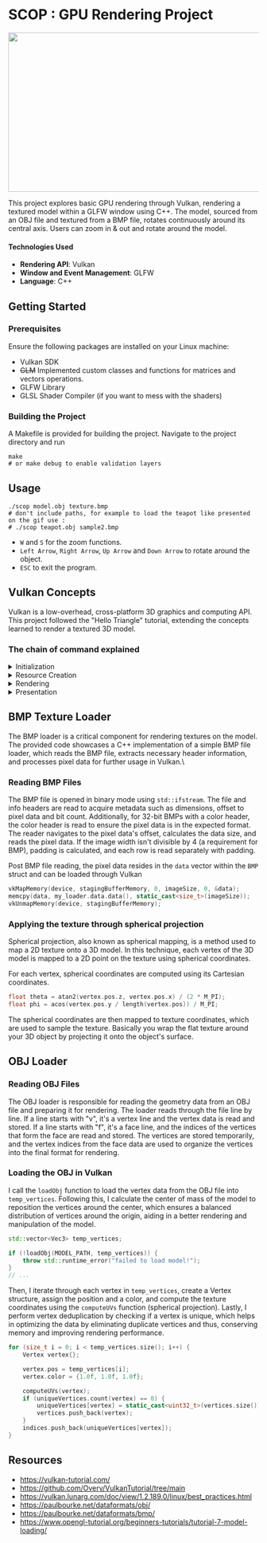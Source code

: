 # SCOP : GPU Rendering Project

<div id="header" align="center">
<img src="https://s6.gifyu.com/images/S6MMV.gif" width="600" height="320" />
</div>

This project explores basic GPU rendering through Vulkan, rendering a textured model within a GLFW window using C++. The model, sourced from an OBJ file and textured from a BMP file, rotates continuously around its central axis. Users can zoom in & out and rotate around the model.

#### Technologies Used

- **Rendering API**: Vulkan
- **Window and Event Management**: GLFW
- **Language**: C++

## Getting Started

### Prerequisites
Ensure the following packages are installed on your Linux machine:

- Vulkan SDK
- ~~GLM~~ Implemented custom classes and functions for matrices and vectors operations.
- GLFW Library
- GLSL Shader Compiler (if you want to mess with the shaders)

### Building the Project
A Makefile is provided for building the project. Navigate to the project directory and run

```fish
make
# or make debug to enable validation layers
```

## Usage
```fish
./scop model.obj texture.bmp
# don't include paths, for example to load the teapot like presented on the gif use :
# ./scop teapot.obj sample2.bmp
```
- `W` and `S` for the zoom functions.
- `Left Arrow`, `Right Arrow`, `Up Arrow` and `Down Arrow` to rotate around the object.
- `ESC` to exit  the program.

## Vulkan Concepts
Vulkan is a low-overhead, cross-platform 3D graphics and computing API. This project followed the "Hello Triangle" tutorial, extending the concepts learned to render a textured 3D model.

### The chain of command explained

<details>
<summary>Initialization</summary>

Vulkan interacts with the GPU through Physical Devices and Queue Families. A Physical Device represents a GPU on your machine, while Queue Families categorize the operations (e.g., graphics, compute) that queues in this family can execute. Queues are created from Queue Families and are interfaces to the GPU, allowing commands to be sent for execution.

- **Vulkan Instance**: Create a Vulkan instance which represents a connection between your application and the Vulkan library.
- **Validation Layers**: Configure the validation layers that assist in debugging by verifying the API calls to ensure they adhere to the Vulkan specifications.
- **Extensions**: Load the necessary extensions to access specific functionalities.
- **Physical and Logical Devices**: Identify and select the GPU devices on which your application will run, and create a logical device to interact with them.
</details>
<details>
<summary>Resource Creation</summary>

- **Memory**: Allocate and manage memory for graphic resources.
- **Buffers and Images**: Create buffers and images to store graphic data. Image Views represent a specific view into an image, allowing an image to be used with a specific part of the Vulkan pipeline.

**Buffers explained**
1. Vertex Buffers store vertex data, while Uniform Buffers store data that remains consistent across a single render pass.
2. Staging Buffers are used as temporary buffers to transfer data to GPU-accessible buffers efficiently.
3. Depth Buffers store depth information to handle overlapping objects correctly.
4. Framebuffers are collections of memory attachments (e.g., color, depth, stencil attachments) where the output of rendering commands is stored.

- **Graphic and Compute Pipelines**: Configure the pipelines to define the graphic and compute processing to be conducted.

The Graphics Pipeline is a series of stages that process data sequentially to render an image to the screen. It encompasses several stages, including vertex shading, fragment shading, and fixed-function stages for various processing (e.g., tessellation, geometry shading).

</details>
<details>
<summary>Rendering</summary>

- **Command Buffers**: Record commands into command buffers. These commands include operations such as drawing, memory copying, etc.
- **Command Pools**: Manage command pools to allocate and free command buffers.
- **Submission and Synchronization**: Submit the command buffers to the GPU queues for execution, and synchronize the execution between the CPU and the GPU using semaphores and barriers.
</details>
<details>
<summary>Presentation</summary>

Vulkan interacts with the window system via a surface, while a Swap Chain organizes the image buffers to be displayed.

- **Swap Chains**: Create and manage swap chains to present the rendered images to the screen. The Swap Chain holds a series of images where each image represents a "frame" that can be rendered to. It efficiently handles the swapping of the image being displayed on the screen with the next image to be rendered.
- **Presentation**: Submit the rendered images to the swap chains for presentation.
</details>

## BMP Texture Loader
The BMP loader is a critical component for rendering textures on the model. The provided code showcases a C++ implementation of a simple BMP file loader, which reads the BMP file, extracts necessary header information, and processes pixel data for further usage in Vulkan.\

### Reading BMP Files
The BMP file is opened in binary mode using `std::ifstream`. The file and info headers are read to acquire metadata such as dimensions, offset to pixel data and bit count. Additionally, for 32-bit BMPs with a color header, the color header is read to ensure the pixel data is in the expected format. The reader navigates to the pixel data's offset, calculates the data size, and reads the pixel data. If the image width isn't divisible by 4 (a requirement for BMP), padding is calculated, and each row is read separately with padding.

Post BMP file reading, the pixel data resides in the `data` vector within the `BMP` struct and can be loaded through Vulkan
```cpp
vkMapMemory(device, stagingBufferMemory, 0, imageSize, 0, &data);
memcpy(data, my_loader.data.data(), static_cast<size_t>(imageSize));
vkUnmapMemory(device, stagingBufferMemory);
```

### Applying the texture through spherical projection
Spherical projection, also known as spherical mapping, is a method used to map a 2D texture onto a 3D model. In this technique, each vertex of the 3D model is mapped to a 2D point on the texture using spherical coordinates.

For each vertex, spherical coordinates are computed using its Cartesian coordinates.
```cpp
float theta = atan2(vertex.pos.z, vertex.pos.x) / (2 * M_PI);
float phi = acos(vertex.pos.y / length(vertex.pos)) / M_PI;
```
The spherical coordinates are then mapped to texture coordinates, which are used to sample the texture. Basically you wrap the flat texture around your 3D object by projecting it onto the object's surface.

## OBJ Loader
### Reading OBJ Files
The OBJ loader is responsible for reading the geometry data from an OBJ file and preparing it for rendering. The loader reads through the file line by line. If a line starts with "v", it's a vertex line and the vertex data is read and stored. If a line starts with "f", it's a face line, and the indices of the vertices that form the face are read and stored. The vertices are stored temporarily, and the vertex indices from the face data are used to organize the vertices into the final format for rendering.

### Loading the OBJ in Vulkan
I call the `loadObj` function to load the vertex data from the OBJ file into `temp_vertices`. Following this, I calculate the center of mass of the model to reposition the vertices around the center, which ensures a balanced distribution of vertices around the origin, aiding in a better rendering and manipulation of the model.
```cpp
std::vector<Vec3> temp_vertices;

if (!loadObj(MODEL_PATH, temp_vertices)) {
	throw std::runtime_error("failed to load model!");
}
// ...
```

Then, I iterate through each vertex in `temp_vertices`, create a Vertex structure, assign the position and a color, and compute the texture coordinates using the `computeUVs` function (spherical projection). Lastly, I perform vertex deduplication by checking if a vertex is unique, which helps in optimizing the data by eliminating duplicate vertices and thus, conserving memory and improving rendering performance.
```cpp
for (size_t i = 0; i < temp_vertices.size(); i++) {
	Vertex vertex{};

	vertex.pos = temp_vertices[i];
	vertex.color = {1.0f, 1.0f, 1.0f};

	computeUVs(vertex);
	if (uniqueVertices.count(vertex) == 0) {
		uniqueVertices[vertex] = static_cast<uint32_t>(vertices.size());
		vertices.push_back(vertex);
	}
	indices.push_back(uniqueVertices[vertex]);
}
```

## Resources

- https://vulkan-tutorial.com/
- https://github.com/Overv/VulkanTutorial/tree/main
- https://vulkan.lunarg.com/doc/view/1.2.189.0/linux/best_practices.html
- https://paulbourke.net/dataformats/obj/
- https://paulbourke.net/dataformats/bmp/
- https://www.opengl-tutorial.org/beginners-tutorials/tutorial-7-model-loading/

